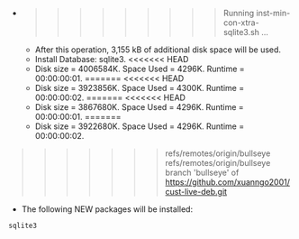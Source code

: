 * >>>>>>>>> Running inst-min-con-xtra-sqlite3.sh ...
  * After this operation, 3,155 kB of additional disk space will be used.
  * Install Database: sqlite3.
<<<<<<< HEAD
  * Disk size = 4006584K. Space Used = 4296K. Runtime = 00:00:00:01.
=======
<<<<<<< HEAD
  * Disk size = 3923856K. Space Used = 4300K. Runtime = 00:00:00:02.
=======
<<<<<<< HEAD
  * Disk size = 3867680K. Space Used = 4296K. Runtime = 00:00:00:01.
=======
  * Disk size = 3922680K. Space Used = 4296K. Runtime = 00:00:00:02.
>>>>>>> refs/remotes/origin/bullseye
>>>>>>> refs/remotes/origin/bullseye
>>>>>>> branch 'bullseye' of https://github.com/xuanngo2001/cust-live-deb.git
  * The following NEW packages will be installed:
  ```bash
sqlite3
  ```
